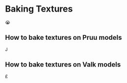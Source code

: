 # Baking Textures
:sob:
## How to bake textures on Pruu models
J
## How to bake textures on Valk models 
£